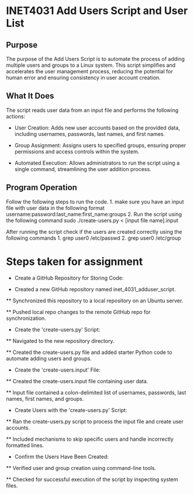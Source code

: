 # INET4031 Add Users Script and User List

## Purpose 
The purpose of the Add Users Script is to automate the process of adding multiple users and groups to a Linux system. This script simplifies and accelerates the user management process, reducing the potential for human error and ensuring consistency in user account creation.

## What It Does 
The script reads user data from an input file and performs the following actions:

* User Creation: Adds new user accounts based on the provided data, including usernames, passwords, last names, and first names.

* Group Assignment: Assigns users to specified groups, ensuring proper permissions and access controls within the system.

* Automated Execution: Allows administrators to run the script using a single command, streamlining the user addition process.

## Program Operation
Follow the following steps to run the code. 
    1. make sure you have an input file with user data in the 
    following format
        username:password:last_name:first_name:groups
    2. Run the script using the following command
        sudo ./create-users.py < [input file name].input

After running the script check if the users are created correctly using
the following commands
    1. grep user0 /etc/passwd
    2. grep user0 /etc/group


# Steps taken for assignment

* Create a GitHub Repository for Storing Code:

- Created a new GitHub repository named inet_4031_adduser_script.

** Synchronized this repository to a local repository on an Ubuntu server.

** Pushed local repo changes to the remote GitHub repo for synchronization.

* Create the 'create-users.py' Script:

** Navigated to the new repository directory.

** Created the create-users.py file and added starter Python code to automate adding users and groups.

* Create the 'create-users.input' File:

** Created the create-users.input file containing user data.

** Input file contained a colon-delimited list of usernames, passwords, last names, first names, and groups.

* Create Users with the 'create-users.py' Script:

** Ran the create-users.py script to process the input file and create user accounts.

** Included mechanisms to skip specific users and handle incorrectly formatted lines.

* Confirm the Users Have Been Created:

** Verified user and group creation using command-line tools.

** Checked for successful execution of the script by inspecting system files.


